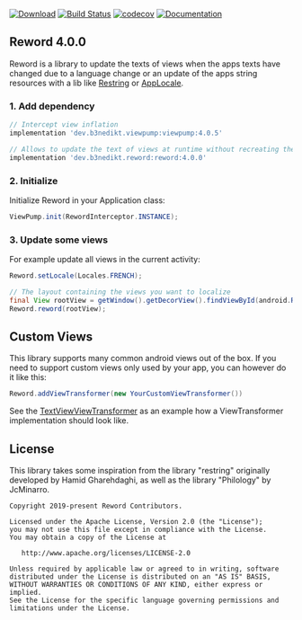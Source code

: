 [![Download](https://api.bintray.com/packages/b3nedikt/reword/reword/images/download.svg?version=4.0.0)](https://bintray.com/b3nedikt/reword/reword/4.0.0/link)
[![Build Status](https://travis-ci.org/B3nedikt/reword.svg?branch=master)](https://travis-ci.org/B3nedikt/reword)
[![codecov](https://codecov.io/gh/B3nedikt/reword/branch/master/graph/badge.svg)](https://codecov.io/gh/B3nedikt/reword)
[![Documentation](https://img.shields.io/badge/docs-documentation-green.svg)](https://b3nedikt.github.io/reword/)

## Reword 4.0.0

Reword is a library to update the texts of views when the apps texts have
changed due to a language change or an update of the apps string resources with a lib like
[Restring](https://github.com/B3nedikt/restring) or [AppLocale](https://github.com/B3nedikt/AppLocale).

### 1. Add dependency

```groovy
// Intercept view inflation
implementation 'dev.b3nedikt.viewpump:viewpump:4.0.5'

// Allows to update the text of views at runtime without recreating the activity
implementation 'dev.b3nedikt.reword:reword:4.0.0'
```

### 2. Initialize

Initialize Reword in your Application class:

```java
ViewPump.init(RewordInterceptor.INSTANCE);
```

### 3. Update some views

For example update all views in the current activity:

```java
Reword.setLocale(Locales.FRENCH);

// The layout containing the views you want to localize
final View rootView = getWindow().getDecorView().findViewById(android.R.id.content);
Reword.reword(rootView);
```

## Custom Views

This library supports many common android views out of the box. If you need to support custom views only
used by your app, you can however do it like this:

```java
Reword.addViewTransformer(new YourCustomViewTransformer())
```

See the [TextViewViewTransformer](https://github.com/B3nedikt/reword/blob/master/reword/src/main/java/dev/b3nedikt/reword/transformer/TextViewViewTransformer.kt)
as an example how a ViewTransformer implementation should look like.

## License

This library takes some inspiration from the library "restring" originally developed by Hamid Gharehdaghi,
as well as the library "Philology" by JcMinarro.

```
Copyright 2019-present Reword Contributors.

Licensed under the Apache License, Version 2.0 (the "License");
you may not use this file except in compliance with the License.
You may obtain a copy of the License at

   http://www.apache.org/licenses/LICENSE-2.0

Unless required by applicable law or agreed to in writing, software
distributed under the License is distributed on an "AS IS" BASIS,
WITHOUT WARRANTIES OR CONDITIONS OF ANY KIND, either express or implied.
See the License for the specific language governing permissions and
limitations under the License.
```
